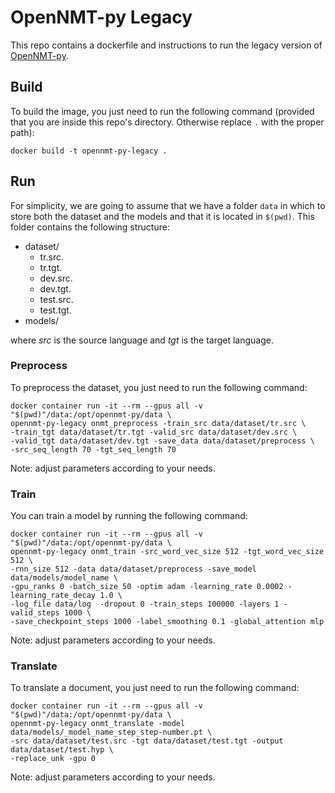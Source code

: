 # OpenNMT-py Legacy
This repo contains a dockerfile and instructions to run the legacy version of [OpenNMT-py](https://github.com/OpenNMT/OpenNMT-py).

## Build
To build the image, you just need to run the following command (provided that you are inside this repo's directory. Otherwise replace `.` with the proper path):

```
docker build -t opennmt-py-legacy .
```

## Run
For simplicity, we are going to assume that we have a folder `data` in which to store both the dataset and the models and that it is located in `$(pwd)`. This folder contains the following structure:

* dataset/
  * tr.src.
  * tr.tgt.
  * dev.src.
  * dev.tgt.
  * test.src.
  * test.tgt.
* models/

where *src* is the source language and *tgt* is the target language.

### Preprocess
To preprocess the dataset, you just need to run the following command:

```
docker container run -it --rm --gpus all -v "$(pwd)"/data:/opt/opennmt-py/data \
opennmt-py-legacy onmt_preprocess -train_src data/dataset/tr.src \
-train_tgt data/dataset/tr.tgt -valid_src data/dataset/dev.src \
-valid_tgt data/dataset/dev.tgt -save_data data/dataset/preprocess \
-src_seq_length 70 -tgt_seq_length 70
```

Note: adjust parameters according to your needs.

### Train
You can train a model by running the following command:

```
docker container run -it --rm --gpus all -v "$(pwd)"/data:/opt/opennmt-py/data \
opennmt-py-legacy onmt_train -src_word_vec_size 512 -tgt_word_vec_size 512 \
-rnn_size 512 -data data/dataset/preprocess -save_model data/models/model_name \
-gpu_ranks 0 -batch_size 50 -optim adam -learning_rate 0.0002 -learning_rate_decay 1.0 \
-log_file data/log  -dropout 0 -train_steps 100000 -layers 1 -valid_steps 1000 \
-save_checkpoint_steps 1000 -label_smoothing 0.1 -global_attention mlp
```
Note: adjust parameters according to your needs.

### Translate
To translate a document, you just need to run the following command:

```
docker container run -it --rm --gpus all -v "$(pwd)"/data:/opt/opennmt-py/data \
opennmt-py-legacy onmt_translate -model data/models/_model_name_step_step-number.pt \
-src data/dataset/test.src -tgt data/dataset/test.tgt -output data/dataset/test.hyp \
-replace_unk -gpu 0
```

Note: adjust parameters according to your needs.
